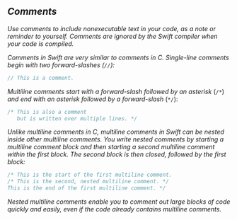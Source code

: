 ## *Comments*

*Use comments to include nonexecutable text in your code, as a note or reminder to yourself. Comments are ignored by the Swift compiler when your code is compiled.*

*Comments in Swift are very similar to comments in C. Single-line comments begin with two forward-slashes (`//`):*

```swift
// This is a comment.
```

*Multiline comments start with a forward-slash followed by an asterisk* (`/*`) *and end with an asterisk followed by a forward-slash* (`*/`):

```swift
/* This is also a comment
   but is written over multiple lines. */
```

*Unlike multiline comments in C, multiline comments in Swift can be nested inside other multiline comments. You write nested comments by starting a multiline comment block and then starting a second multiline comment within the first block. The second block is then closed, followed by the first block:*

```swift
/* This is the start of the first multiline comment.
/* This is the second, nested multiline comment. */
This is the end of the first multiline comment. */
```

*Nested multiline comments enable you to comment out large blocks of code quickly and easily, even if the code already contains multiline comments.*


